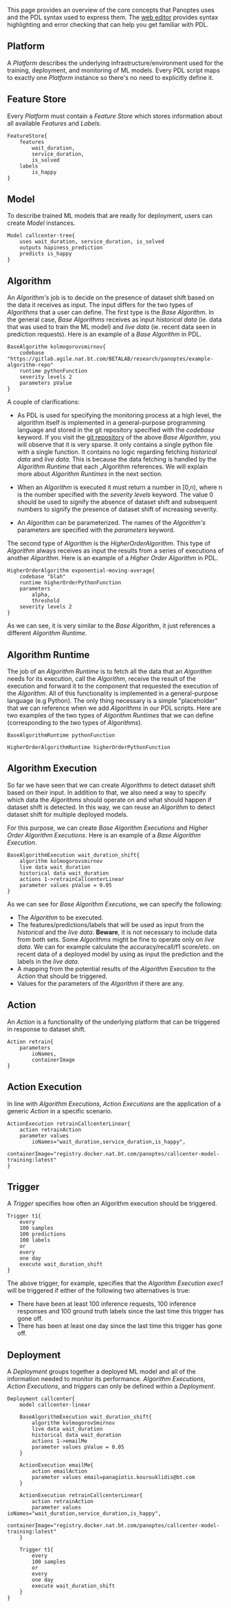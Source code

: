 This page provides an overview of the core concepts that Panoptes uses and the PDL syntax used to express them. The [web editor](http://editor.panoptes.uk/) provides syntax highlighting and error checking that can help you get familiar with PDL.

## Platform
A _Platform_ describes the underlying infrastructure/environment used for the training, deployment, and monitoring of ML models. Every PDL script maps to exactly one _Platform_ instance so there's no need to explicitly define it.

## Feature Store
Every _Platform_ must contain a _Feature Store_ which stores information about all available _Features_ and _Labels_. 

```
FeatureStore{
    features
        wait_duration,
        service_duration,
        is_solved
    labels 
        is_happy
}
```

## Model
To describe trained ML models that are ready for deployment, users can create _Model_ instances.

```
Model callcenter-tree{
    uses wait_duration, service_duration, is_solved
    outputs hapiness_prediction
    predicts is_happy
}
```


## Algorithm
An _Algorithm's_ job is to decide on the presence of dataset shift based on the data it receives as input. The input differs for the two types of _Algorithms_ that a user can define. The first type is the _Base Algorithm_. In the general case, _Base Algorithms_ receives as input _historical data_ (ie. data that was used to train the ML model) and _live data_ (ie. recent data seen in prediction requests). Here is an example of a _Base Algorithm_ in PDL.

```
BaseAlgorithm kolmogorovsmirnov{
    codebase "https://gitlab.agile.nat.bt.com/BETALAB/research/panoptes/example-algorithm-repo"
    runtime pythonFunction
    severity levels 2
    parameters pValue
}
```
A couple of clarifications:
- As PDL is used for specifying the monitoring process at a high level, the algorithm itself is implemented in a general-purpose programming language and stored in the git repository specified with the _codebase_ keyword. If you visit the [git repository](https://gitlab.agile.nat.bt.com/BETALAB/research/panoptes/example-algorithm-repo) of the above _Base Algorithm_, you will observe that it is very sparse. It only contains a single python file with a single function. It contains no logic regarding fetching _historical data_ and _live data_. This is because the data fetching is handled by the _Algorithm Runtime_ that each _Algorithm references. We will explain more about _Algorithm Runtimes_ in the next section. 

- When an _Algorithm_ is executed it must return a number in [0,n), where n is the number specified with the _severity levels_ keyword. The value 0 should be used to signify the absence of dataset shift and subsequent numbers to signify the presence of dataset shift of increasing severity.

- An _Algorithm_ can be parameterized. The names of the _Algorithm's_ parameters are specified with the _parameters_ keyword.

The second type of _Algorithm_ is the _HigherOrderAlgorithm_. This type of _Algorithm_ always receives as input the results from a series of executions of another _Algorithm_. Here is an example of a _Higher Order Algorithm_ in PDL.

```
HigherOrderAlgorithm exponential-moving-average{
    codebase "blah"
    runtime higherOrderPythonFunction
    parameters 
        alpha,
        threshold
    severity levels 2
}
```

As we can see, it is very similar to the _Base Algorithm_, it just references a different _Algorithm Runtime_.

## Algorithm Runtime
The job of an _Algorithm Runtime_ is to fetch all the data that an _Algorithm_ needs for its execution, call the _Algorithm_, receive the result of the execution and forward it to the component that requested the execution of the _Algorithm_. All of this functionality is implemented in a general-purpose language (e.g Python). The only thing necessary is a simple "placeholder" that we can reference when we add _Algorithms_ in our PDL scripts. Here are two examples of the two types of _Algorithm Runtimes_ that we can define (corresponding to the two types of _Algorithms_).

```
BaseAlgorithmRuntime pythonFunction
```

```
HigherOrderAlgorithmRuntime higherOrderPythonFunction
```

## Algorithm Execution
So far we have seen that we can create _Algorithms_ to detect dataset shift based on their input. In addition to that, we also need a way to specify which data the _Algorithms_ should operate on and what should happen if dataset shift is detected. In this way, we can reuse an _Algorithm_ to detect dataset shift for multiple deployed models.

For this purpose, we can create _Base Algorithm Executions_ and _Higher Order Algorithm Executions_. Here is an example of a _Base Algorithm Execution_.

```
BaseAlgorithmExecution wait_duration_shift{
    algorithm kolmogorovsmirnov
    live data wait_duration
    historical data wait_duration
    actions 1->retrainCallcenterLinear
    parameter values pValue = 0.05
}
```

As we can see for _Base Algorithm Executions_, we can specify the following:
- The _Algorithm_ to be executed.
- The features/predictions/labels that will be used as input from the _historical_ and the _live data_. **Beware**, it is not necessary to include data from both sets. Some _Algorithms_ might be fine to operate only on _live data_. We can for example calculate the accuracy/recall/f1 score/etc. on recent data of a deployed model by using as input the prediction and the labels in the _live data_.    
- A mapping from the potential results of the _Algorithm Execution_ to the _Action_ that should be triggered.
- Values for the parameters of the _Algorithm_ if there are any.

## Action
An _Action_ is a functionality of the underlying platform that can be triggered in response to dataset shift.

```
Action retrain{
    parameters
        ioNames,
        containerImage
}
```

## Action Execution
In line with _Algorithm Executions_, _Action Executions_ are the application of a generic _Action_ in a specific scenario.

```
ActionExecution retrainCallcenterLinear{
    action retrainAction
    parameter values
        ioNames="wait_duration,service_duration,is_happy",  
        containerImage="registry.docker.nat.bt.com/panoptes/callcenter-model-training:latest"
}
```
## Trigger
A _Trigger_ specifies how often an Algorithm execution should be triggered.

```
Trigger t1{
    every
    100 samples
    100 predictions
    100 labels
    or
    every
    one day
    execute wait_duration_shift
}
```
The above trigger, for example, specifies that the _Algorithm Execution_ *exec1* will be triggered if either of the following two alternatives is true:
- There have been at least 100 inference requests, 100 inference responses and 100 ground truth labels since the last time this trigger has gone off.
- There has been at least one day since the last time this trigger has gone off.

## Deployment
A _Deployment_ groups together a deployed ML model and all of the information needed to monitor its performance. _Algorithm Executions_, _Action Executions_, and _triggers_ can only be defined within a _Deployment_.

```
Deployment callcenter{
    model callcenter-linear
    
    BaseAlgorithmExecution wait_duration_shift{
        algorithm kolmogorovSmirnov
        live data wait_duration
        historical data wait_duration
        actions 1->emailMe
        parameter values pValue = 0.05
    }
    
    ActionExecution emailMe{
        action emailAction
        parameter values email=panagiotis.kourouklidis@bt.com
    }
    
    ActionExecution retrainCallcenterLinear{
        action retrainAction
        parameter values ioNames="wait_duration,service_duration,is_happy",  
            containerImage="registry.docker.nat.bt.com/panoptes/callcenter-model-training:latest"
    }
    
    Trigger t1{
        every
        100 samples
        or
        every
        one day
        execute wait_duration_shift
    }
}
```